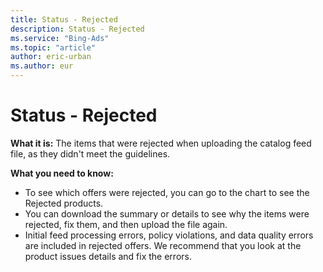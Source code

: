 ```yaml
---
title: Status - Rejected
description: Status - Rejected
ms.service: "Bing-Ads"
ms.topic: "article"
author: eric-urban
ms.author: eur
---
```


# Status - Rejected

**What it is:**  The items that were rejected when uploading the catalog feed file, as they didn't meet the guidelines.

**What you need to know:**
- To see which offers were rejected, you can go to the chart to see the Rejected products.
- You can download the summary or details to see why the items were rejected, fix them, and then upload the file again.
- Initial feed processing errors, policy violations, and data quality errors are included in rejected offers. We recommend that you look at the product issues details and fix the errors.


